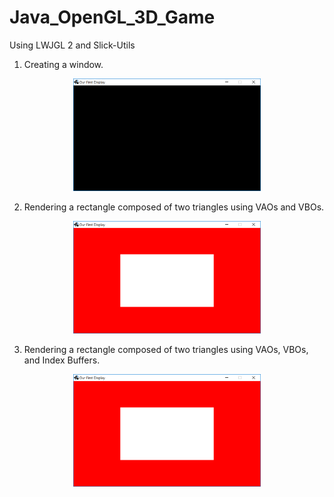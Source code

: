 # Java_OpenGL_3D_Game
Using LWJGL 2 and Slick-Utils

1. Creating a window.
<p align="center">
  <img width="300" src="https://github.com/georgebzhang/Java_OpenGL_3D_Game/blob/master/Readme_img/1.PNG">
</p>

2. Rendering a rectangle composed of two triangles using VAOs and VBOs.
<p align="center">
  <img width="300" src="https://github.com/georgebzhang/Java_OpenGL_3D_Game/blob/master/Readme_img/2.PNG">
</p>

3. Rendering a rectangle composed of two triangles using VAOs, VBOs, and Index Buffers.
<p align="center">
  <img width="300" src="https://github.com/georgebzhang/Java_OpenGL_3D_Game/blob/master/Readme_img/3.PNG">
</p>

